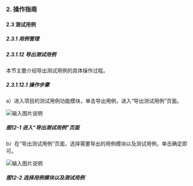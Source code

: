 ### 2. 操作指南

#### 2.3 测试用例

##### 2.3.1 用例管理

##### 2.3.1.12 导出测试用例

本节主要介绍导出测试用例的具体操作过程。

##### 2.3.1.12.1 操作步骤

a）进入项目的测试用例功能模块，单击导出用例，进入“导出测试用例”页面。

![输入图片说明](../../../../images/SoFlu%E5%85%A8%E8%87%AA%E5%8A%A8%E6%B5%8B%E8%AF%95%E5%B9%B3%E5%8F%B0%E6%95%99%E7%A8%8B/2.%20%E6%93%8D%E4%BD%9C%E6%8C%87%E5%8D%97/3.%20%E6%B5%8B%E8%AF%95%E7%94%A8%E4%BE%8B/1.%20%E7%94%A8%E4%BE%8B%E7%AE%A1%E7%90%86/12-1.png)

##### 图12-1 进入“导出测试用例”页面

b）在“导出测试用例”页面，选择需要导出的用例模块以及测试用例，单击确定即可。

![输入图片说明](../../../../images/SoFlu%E5%85%A8%E8%87%AA%E5%8A%A8%E6%B5%8B%E8%AF%95%E5%B9%B3%E5%8F%B0%E6%95%99%E7%A8%8B/2.%20%E6%93%8D%E4%BD%9C%E6%8C%87%E5%8D%97/3.%20%E6%B5%8B%E8%AF%95%E7%94%A8%E4%BE%8B/1.%20%E7%94%A8%E4%BE%8B%E7%AE%A1%E7%90%86/12-2.png)

##### 图12-2 选择用例模块以及测试用例
